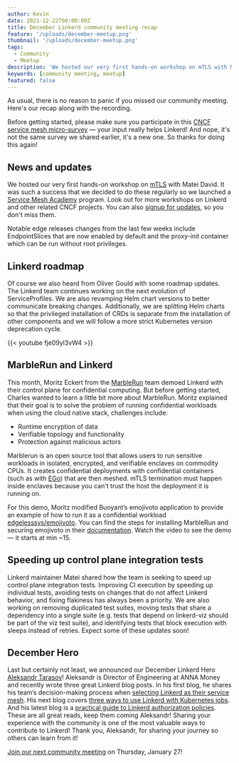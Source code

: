 ```yaml
---
author: Kevin
date: 2021-12-22T00:00:00Z
title: December Linkerd community meeting recap
feature: '/uploads/december-meetup.png'
thumbnail: '/uploads/december-meetup.png'
tags:
  - Community
  - Meetup
description: 'We hosted our very first hands-on workshop on mTLS with Matei David. It was such a success that we decided to do these regularly so we launched a Service Mesh Academy program.'
keywords: [community meeting, meetup]
featured: false
---
```


As usual, there is no reason to panic if you missed our community meeting.
Here's our recap along with the recording.

Before getting started, please make sure you participate in this
[CNCF service mesh micro-survey](https://www.surveymonkey.co.uk/r/D9RK6HR)
— your input really helps Linkerd! And nope, it's not the same survey we
shared earlier, it's a new one. So thanks for doing this again!

## News and updates

We hosted our very first hands-on workshop on
[mTLS](https://buoyant.io/service-mesh-academy/a-deep-dive-into-kubernetes-mtls-with-linkerd/)
with Matei David. It was such a success that we decided to do these
regularly so we launched a
[Service Mesh Academy](https://buoyant.io/service-mesh-academy/)
program. Look out for more workshops on Linkerd and other related CNCF
projects. You can also
[signup for updates](https://buoyant.io/service-mesh-academy/),
so you don't miss them.

Notable edge releases changes from the last few weeks include
EndpointSlices that are now enabled by default and the proxy-init
container which can be run without root privileges.

## Linkerd roadmap

Of course we also heard from Oliver Gould with some roadmap updates.
The Linkerd team continues working on the next evolution of
ServiceProfiles. We are also revamping Helm chart versions to better
communicate breaking changes. Additionally, we are splitting Helm charts
so that the privileged installation of CRDs is separate from the
installation of other components and we will follow a more strict
Kubernetes version deprecation cycle.

{{< youtube fje09yl3vW4 >}}

## MarbleRun and Linkerd

This month, Moritz Eckert from the [MarbleRun](https://marblerun.sh/)
team demoed Linkerd with their control plane for confidential
computing. But before getting started, Charles wanted to learn a
little bit more about MarbleRun. Moritz explained that their goal
is to solve the problem of running confidential workloads when using
the cloud native stack, challenges include:

- Runtime encryption of data
- Verifiable topology and functionality
- Protection against malicious actors

Marblerun is an open source tool that allows users to run sensitive
workloads in isolated, encrypted, and verifiable enclaves on commodity
CPUs. It creates confidential deployments with confidential containers
(such as with [EGo](https://github.com/edgelesssys/ego)) that are then
meshed.  mTLS termination must happen inside enclaves because you
can't trust the host the deployment it is running on.

For this demo, Moritz modified Buoyant’s emojivoto application to
provide an example of how to run it as a confidential workload
[edgelesssys/emojivoto](https://github.com/edgelesssys/emojivoto). You can find the steps for installing
MarbleRun and securing emojivoto in their
[documentation](https://docs.edgeless.systems/marblerun/#/).
Watch the video to see the demo — it starts at min ~15.

## Speeding up control plane integration tests

Linkerd maintainer Matei shared how the team is seeking to speed
up control plane integration tests. Improving CI execution by
speeding up individual tests, avoiding tests on changes that do
not affect Linkerd behavior, and fixing flakiness has always been
a priority. We are also working on removing duplicated test
suites, moving tests that share a dependency into a single suite
(e.g.  tests that depend on linkerd-viz should be part of the viz
test suite), and identifying tests that block execution with sleeps
instead of retries. Expect some of these updates soon!

## December Hero

Last but certainly not least, we announced our December Linkerd Hero
[Aleksandr Tarasov](https://github.com/aatarasoff)! Aleksandr is
Director of Engineering at ANNA Money and recently wrote three great
Linkerd blog posts. In his first blog, he shares his team’s
decision-making process when
[selecting Linkerd as their service mesh](https://aatarasoff.medium.com/the-journey-to-service-mesh-part-2-how-we-met-linkerd-cd32a6e9fa63).
His next blog covers
[three ways to use Linkerd with Kubernetes jobs](https://itnext.io/three-ways-to-use-linkerd-with-kubernetes-jobs-c12ccc6d4c7c).
And his latest blog is a
[practical guide to Linkerd authorization policies](https://itnext.io/a-practical-guide-for-linkerd-authorization-policies-6cfdb50392e9).
These are all great reads, keep them coming Aleksandr!
Sharing your experience with the community is one of the most
valuable ways to contribute to Linkerd! Thank you, Aleksandr,
for sharing your journey so others can learn from it!

[Join our next community meeting](https://community.cncf.io/events/details/cncf-linkerd-community-presents-january-linkerd-online-community-meetup/)
on Thursday, January 27!
